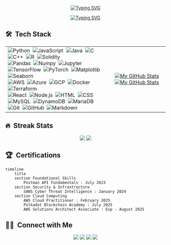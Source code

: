 
<!--Source: https://readme-typing-svg.demolab.com/demo/-->
<div align="center">
    
[![Typing SVG](https://readme-typing-svg.demolab.com?font=Fira+Code&weight=500&size=30&duration=4000&pause=1000&color=70A5FD&center=true&repeat=false&width=700&height=70&lines=Hi!+%F0%9F%91%8B+I'm+Sara.+Welcome+to+my+GitHub.+)](https://git.io/typing-svg)
</div>

<div align="center">
    
[![Typing SVG](https://readme-typing-svg.demolab.com?font=Fira+Code&duration=3500&color=70A5FD&center=true&width=500&height=70&lines=Cloud+Certified+%7C+Data+Enthusiast+;Technical+Career+Coach)](https://git.io/typing-svg)
</div>


## 🛠 &nbsp;Tech Stack
<table border=0>
    <tr>
      <td>
            <!-- Programming Languages -->
            <img src="https://img.shields.io/badge/-Python-05122A?style=flat&logo=python" alt="Python" />&nbsp;
            <img src="https://img.shields.io/badge/-JavaScript-05122A?style=flat&logo=javascript" alt="JavaScript" />&nbsp;
            <img src="https://img.shields.io/badge/-Java-05122A?style=flat&logo=Java&logoColor=FFA518" alt="Java" />&nbsp;
            <img src="https://img.shields.io/badge/-C-05122A?style=flat&logo=C&logoColor=A8B9CC" alt="C" />&nbsp;
            <img src="https://img.shields.io/badge/-C++-05122A?style=flat&logo=C%2B%2B&logoColor=00599C" alt="C++" />&nbsp;
            <img src="https://img.shields.io/badge/-R-05122A?style=flat&logo=R&logoColor=276DC3" alt="R" />&nbsp;
            <img src="https://img.shields.io/badge/-Solidity-05122A?style=flat&logo=solidity" alt="Solidity" />&nbsp;<br>
            <img src="https://img.shields.io/badge/-Pandas-05122A?style=flat&logo=pandas" alt="Pandas" />&nbsp;
            <img src="https://img.shields.io/badge/-Numpy-05122A?style=flat&logo=numpy" alt="Numpy" />&nbsp;
            <img src="https://img.shields.io/badge/-Jupyter-05122A?style=flat&logo=jupyter" alt="Jupyter" />&nbsp;
            <img src="https://img.shields.io/badge/-TensorFlow-05122A?style=flat&logo=tensorflow" alt="TensorFlow" />&nbsp;
            <img src="https://img.shields.io/badge/-PyTorch-05122A?style=flat&logo=pytorch" alt="PyTorch" />&nbsp;
            <img src="https://img.shields.io/badge/-Matplotlib-05122A?style=flat&logo=matplotlib" alt="Matplotlib" />&nbsp;
            <img src="https://img.shields.io/badge/-Seaborn-05122A?style=flat&logo=seaborn" alt="Seaborn" />&nbsp;<br>
            <img src="https://img.shields.io/badge/-AWS-05122A?style=flat&logo=amazon-aws" alt="AWS" />&nbsp;
            <img src="https://img.shields.io/badge/-Azure-05122A?style=flat&logo=microsoft-azure" alt="Azure" />&nbsp;
            <img src="https://img.shields.io/badge/-GCP-05122A?style=flat&logo=google-cloud" alt="GCP" />&nbsp;
            <img src="https://img.shields.io/badge/-Docker-05122A?style=flat&logo=docker" alt="Docker" />&nbsp;
            <img src="https://img.shields.io/badge/-Terraform-05122A?style=flat&logo=terraform" alt="Terraform" />&nbsp;<br>
            <img src="https://img.shields.io/badge/-React-05122A?style=flat&logo=react" alt="React" />&nbsp;
            <img src="https://img.shields.io/badge/-Node.js-05122A?style=flat&logo=node.js" alt="Node.js" />&nbsp;
            <img src="https://img.shields.io/badge/-HTML-05122A?style=flat&logo=HTML5" alt="HTML" />&nbsp;
            <img src="https://img.shields.io/badge/-CSS-05122A?style=flat&logo=CSS3&logoColor=1572B6" alt="CSS" />&nbsp;<br>
            <img src="https://img.shields.io/badge/-MySQL-05122A?style=flat&logo=mysql&logoColor=fff" alt="MySQL" />&nbsp;
            <img src="https://img.shields.io/badge/-DynamoDB-05122A?style=flat&logo=amazon-dynamodb&logoColor=4053D6" alt="DynamoDB" />&nbsp;
            <img src="https://img.shields.io/badge/-MariaDB-05122A?style=flat&logo=mariadb&logoColor=003545" alt="MariaDB" />&nbsp;<br>
            <img src="https://img.shields.io/badge/-Git-05122A?style=flat&logo=git" alt="Git" />&nbsp;
            <img src="https://img.shields.io/badge/-GitHub-05122A?style=flat&logo=github" alt="GitHub" />&nbsp;
            <img src="https://img.shields.io/badge/-Markdown-05122A?style=flat&logo=markdown" alt="Markdown" />&nbsp;
        </td>
        <td>
          <a href="https://github.com/saraprettyman#gh-light-mode-only">
            <img src="https://github-readme-stats.vercel.app/api/top-langs/?username=saraprettyman&exclude_repo=Machine_Learning_Financial_Forcasting,saraprettyman.github.io&layout=donut&theme=default#gh-light-mode-only" 
                 alt="My GitHub Stats"/>
          </a>
          <a href="https://github.com/saraprettyman#gh-dark-mode-only">
            <img src="https://github-readme-stats.vercel.app/api/top-langs/?username=saraprettyman&exclude_repo=Machine_Learning_Financial_Forcasting,saraprettyman.github.io&layout=donut&theme=transparent#gh-dark-mode-only&hide_border=true" 
                 alt="My GitHub Stats"/>
          </a>
        </td>
    </tr>
</table>

## 🔥 &nbsp;Streak Stats
<!-- Source: https://streak-stats.demolab.com/demo/-->
<td>
  <p align="center">
          <a href="https://github.com/saraprettyman#gh-light-mode-only"><img src="https://streak-stats.demolab.com?user=saraprettyman&theme=default&hide_border=true"/></a>
          <a href="https://github.com/saraprettyman#gh-dark-mode-only"><img src="https://streak-stats.demolab.com?user=saraprettyman&theme=tokyonight&hide_border=true"/></a>
        </td>
 </p>


## 🏆 &nbsp;Certifications
```mermaid
timeline
    title 
    section Foundational Skills
        Postman API Fundamentals : July 2023
    section Security & Infrastructure
        SANS Cyber Threat Intelligence : January 2024
    section Cloud Computing
        AWS Cloud Practitioner : February 2025
        Polkadot Blockchain Academy : July 2025
        AWS Solutions Architect Associate : Exp - August 2025
```

## 🤝🏻 &nbsp;Connect with Me
<p align="center">
<a href="mailto:sara@digitalresumesolutions.org"><img src="https://img.shields.io/badge/-sara@digitalresumesolutions.org-D14836?style=flat&logo=Gmail&logoColor=white"/></a>
<a href="https://medium.com/@saraprettyman"><img src="https://img.shields.io/badge/-@saraprettyman-03a147?style=flat&logo=Medium&logoColor=white"/></a>
<a href="https://x.com/digital_resume_"><img src="https://img.shields.io/badge/-Digital Resume_-1DA1F2?style=flat&logo=X&logoColor=white"/></a>
<a href="https://linkedin.com/in/saraprettyman"><img src="https://img.shields.io/badge/-Sara Prettyman-0077B5?style=flat&logo=linkedin&logoColor=white"/></a>
</p>
